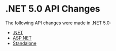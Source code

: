 # .NET 5.0 API Changes

The following API changes were made in .NET 5.0:

- [.NET](./.NET/5.0.md)
- [ASP.NET](./ASP.NET/5.0.md)
- [Standalone](./.NET/standalone/5.0-standalone.md)

